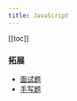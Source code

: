 ```yaml
---
title: JavaScript
---
```


[[toc]]

### 拓展

* [面试题](/restart/js/interview)
* [手写题](/restart/js/hand)

